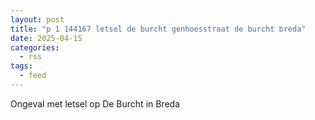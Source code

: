 ```yaml
---
layout: post
title: "p 1 144167 letsel de burcht genhoesstraat de burcht breda"
date: 2025-04-15
categories: 
  - rss
tags: 
  - feed
---
```


Ongeval met letsel op De Burcht in Breda
